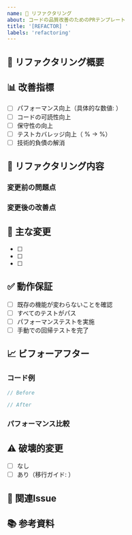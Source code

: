 ```yaml
---
name: 🔨 リファクタリング
about: コードの品質改善のためのPRテンプレート
title: '[REFACTOR] '
labels: 'refactoring'
---
```


## 🔨 リファクタリング概要
<!-- リファクタリングの目的と範囲を記載 -->

## 📊 改善指標
<!-- 改善される指標を具体的に記載 -->
- [ ] パフォーマンス向上（具体的な数値: ）
- [ ] コードの可読性向上
- [ ] 保守性の向上
- [ ] テストカバレッジ向上（ % → %）
- [ ] 技術的負債の解消

## 🎯 リファクタリング内容
### 変更前の問題点
<!-- 現在のコードの問題点を説明 -->

### 変更後の改善点
<!-- どのように改善されたか説明 -->

## 📝 主な変更
- [ ] 
- [ ] 
- [ ] 

## ✅ 動作保証
- [ ] 既存の機能が変わらないことを確認
- [ ] すべてのテストがパス
- [ ] パフォーマンステストを実施
- [ ] 手動での回帰テストを完了

## 📈 ビフォーアフター
### コード例
```typescript
// Before

// After
```

### パフォーマンス比較
<!-- パフォーマンスが改善された場合は数値を記載 -->

## ⚠️ 破壊的変更
- [ ] なし
- [ ] あり（移行ガイド: ）

## 🔗 関連Issue
<!-- Technical debt や改善提案のIssue -->

## 📚 参考資料
<!-- 参考にしたベストプラクティスやドキュメント -->